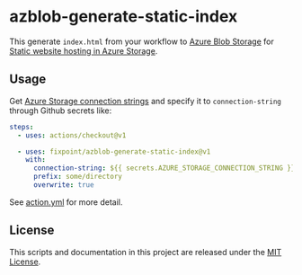 # azblob-generate-static-index

This generate `index.html` from your workflow to [Azure Blob Storage](https://azure.microsoft.com/ja-jp/services/storage/blobs/) for [Static website hosting in Azure Storage](https://docs.microsoft.com/en-us/azure/storage/blobs/storage-blob-static-website).

## Usage

Get [Azure Storage connection strings](https://docs.microsoft.com/en-us/azure/storage/common/storage-configure-connection-string) and specify it to `connection-string` through Github secrets like:

```yaml
steps:
  - uses: actions/checkout@v1

  - uses: fixpoint/azblob-generate-static-index@v1
    with:
      connection-string: ${{ secrets.AZURE_STORAGE_CONNECTION_STRING }}
      prefix: some/directory
      overwrite: true
```

See [action.yml](./action.yml) for more detail.

## License

This scripts and documentation in this project are released under the [MIT License](./LICENSE).
